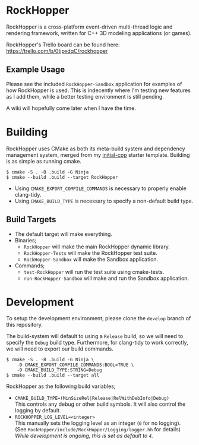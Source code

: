 
# RockHopper

RockHopper is a cross-platform event-driven multi-thread logic and rendering framework, written for C++ 3D modeling applications (or games).

RockHopper's Trello board can be found here: https://trello.com/b/0tjpxdqC/rockhopper

## Example Usage
Please see the included `RockHopper-Sandbox` application for examples of how RockHopper is used.
This is indecently where I'm testing new features as I add them, while a better testing environment is still pending.

A wiki will hopefully come later when I have the time.

# Building

RockHopper uses CMake as both its meta-build system and dependency management system, merged from my [initial-cpp](https://github.com/robertefry/initial-cpp) starter template. Building is as simple as running cmake.
```
$ cmake -S . -B .build -G Ninja
$ cmake --build .build --target RockHopper
```
* Using `CMAKE_EXPORT_COMPILE_COMMANDS` is necessary to properly enable clang-tidy.
* Using `CMAKE_BUILD_TYPE` is necessary to specify a non-default build type.

## Build Targets

* The default target will make everything.
* Binaries;
    * `RockHopper` will make the main RockHopper dynamic library.
    * `RockHopper-Tests` will make the RockHopper test suite.
    * `RockHopper-Sandbox` will make the Sandbox application.
* Commands;
    * `test-RockHopper` will run the test suite using cmake-tests.
    * `run-RockHopper-Sandbox` will make and run the Sandbox application.

# Development

To setup the development environment; please clone the `develop` branch of this repository.

The build-system will default to using a `Release` build, so we will need to specify the `Debug` build type. Furthermore, for clang-tidy to work correctly, we will need to export our build commands.

```
$ cmake -S . -B .build -G Ninja \
    -D CMAKE_EXPORT_COMPILE_COMMANDS:BOOL=TRUE \
    -D CMAKE_BUILD_TYPE:STRING=Debug
$ cmake --build .build --target all
```

RockHopper as the following build variables;

* `CMAKE_BUILD_TYPE=(MinSizeRel|Release|RelWithDebInfo|Debug)`
<br> This controls any debug or other build symbols. It will also control the logging by default.
* `ROCKHOPPER_LOG_LEVEL=<integer>`
<br> This manually sets the logging level as an integer (`0` for no logging). (See `RockHopper/include/RockHopper/Logging/logger.hh` for details)
<br> <i>While development is ongoing, this is set as default to `4`.</i>
